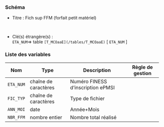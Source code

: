 ### Schéma


- Titre : Fich sup FFM (forfait petit matériel)
<br />



- Clé(s) étrangère(s) : <br />
`ETA_NUM`=> table `[T_MCOaaE](/tables/T_MCOaaE)` [ `ETA_NUM` ]<br />

 
### Liste des variables

Nom | Type | Description | Règle de gestion
-|-|-|-
`ETA_NUM`| chaîne de caractères |Numéro FINESS d’inscription ePMSI||
`FIC_TYP`| chaîne de caractères |Type de fichier||
`ANN_MOI`| date |Année+Mois||
`NBR_FFM`| nombre entier |Nombre total réalisé||